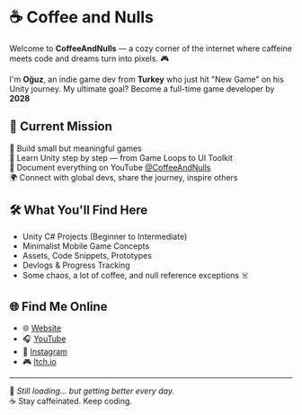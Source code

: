 # ☕ Coffee and Nulls

Welcome to **CoffeeAndNulls** — a cozy corner of the internet where caffeine meets code and dreams turn into pixels. 🎮

I'm **Oğuz**, an indie game dev from **Turkey** who just hit "New Game" on his Unity journey. My ultimate goal? Become a full-time game developer by **2028**

## 🚀 Current Mission

🎯 Build small but meaningful games  
🧠 Learn Unity step by step — from Game Loops to UI Toolkit  
🎥 Document everything on YouTube [@CoffeeAndNulls](https://youtube.com/@coffeeandnulls)  
🌍 Connect with global devs, share the journey, inspire others  

## 🛠 What You'll Find Here

- Unity C# Projects (Beginner to Intermediate)
- Minimalist Mobile Game Concepts
- Assets, Code Snippets, Prototypes
- Devlogs & Progress Tracking
- Some chaos, a lot of coffee, and null reference exceptions ☠️

## 🌐 Find Me Online

- 🌐 [Website](https://oarslan.com)
- 🎧 [YouTube](https://youtube.com/@coffeeandnulls)
- 📸 [Instagram](https://instagram.com/coffeeandnulls)
- 🎮 [Itch.io](https://coffeeandnulls.itch.io/)


---

💾 *Still loading... but getting better every day.*  
☕ Stay caffeinated. Keep coding.

